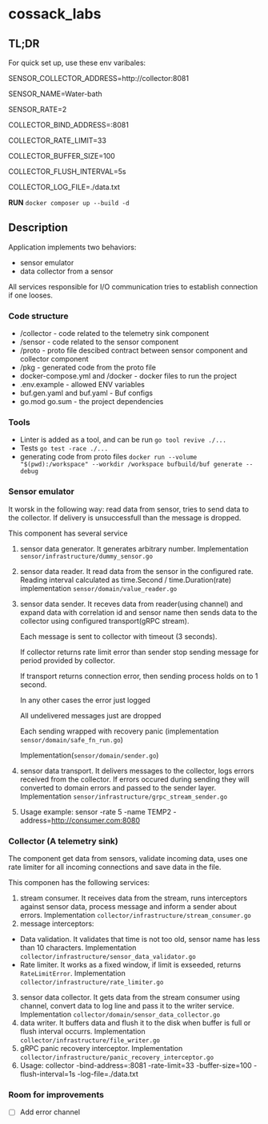 # cossack_labs

## TL;DR
For quick set up, use these env varibales:

SENSOR_COLLECTOR_ADDRESS=http://collector:8081

SENSOR_NAME=Water-bath

SENSOR_RATE=2

COLLECTOR_BIND_ADDRESS=:8081

COLLECTOR_RATE_LIMIT=33

COLLECTOR_BUFFER_SIZE=100

COLLECTOR_FLUSH_INTERVAL=5s

COLLECTOR_LOG_FILE=./data.txt

**RUN**
`docker composer up --build -d`

## Description
Application implements two behaviors:
 - sensor emulator
 - data collector from a sensor

All services responsible for I/O communication tries to establish connection if one looses.

### Code structure
 - /collector - code related to the telemetry sink component
 - /sensor - code related to the sensor component
 - /proto - proto file descibed contract between sensor component and collector component
 - /pkg - generated code from the proto file
 - docker-compose.yml and /docker - docker files to run the project
 - .env.example - allowed ENV variables
 - buf.gen.yaml and buf.yaml - Buf configs
 - go.mod go.sum - the project dependencies

### Tools 
 - Linter is added as a tool, and can be run `go tool revive ./...`
 - Tests `go test -race ./...`
 - generating code from proto files `docker run --volume "$(pwd):/workspace" --workdir /workspace bufbuild/buf generate --debug`

### Sensor emulator
It worsk in the following way: read data from sensor, tries to send data to the collector. If delivery is unsuccessfull than the message is dropped.

This component has several service
1) sensor data generator. It generates arbitrary number. Implementation `sensor/infrastructure/dummy_sensor.go`
2) sensor data reader. It read data from the sensor in the configured rate.
   Reading interval calculated as time.Second / time.Duration(rate)
   implementation `sensor/domain/value_reader.go`
3) sensor data sender. It receves data from reader(using channel) and expand data with correlation id and sensor name then sends data to the collector using configured transport(gRPC stream).

   Each message is sent to collector with timeout (3 seconds).

   If collector returns rate limit error than sender stop sending message for period provided by collector.

   If transport returns connection error, then sending process holds on to 1 second.

   In any other cases the error just logged

   All undelivered messages just are dropped

   Each sending wrapped with recovery panic (implementation `sensor/domain/safe_fn_run.go`)

   Implementation(`sensor/domain/sender.go`)
   
5) sensor data transport. It delivers messages to the collector, logs errors received from the collector. If errors occured during sending they will converted to domain errors and passed to the sender layer. Implementation `sensor/infrastructure/grpc_stream_sender.go`
6) Usage example: sensor -rate 5 -name TEMP2 -address=http://consumer.com:8080

### Collector (A telemetry sink)
The component get data from sensors, validate incoming data, uses one rate limiter for all incoming connections and save data in the file.

This componen has the following services:
1) stream consumer. It receives data from the stream, runs interceptors against sensor data, process message and inform a sender about errors. Implementation `collector/infrastructure/stream_consumer.go`
2) message interceptors:
  - Data validation. It validates that time is not too old, sensor name has less than 10 characters. Implementation `collector/infrastructure/sensor_data_validator.go`
  - Rate limiter. It works as a fixed window, if limit is exseeded, returns `RateLimitError`. Implementation `collector/infrastructure/rate_limiter.go`
3) sensor data collector. It gets data from the stream consumer using channel, convert data to log line and pass it to the writer service. Implementation `collector/domain/sensor_data_collector.go`
4) data writer. It buffers data and flush it to the disk when buffer is full or flush interval occurrs. Implementation `collector/infrastructure/file_writer.go`
5) gRPC panic recovery interceptor. Implementation `collector/infrastructure/panic_recovery_interceptor.go`
6) Usage: collector -bind-address=:8081  -rate-limit=33 -buffer-size=100 -flush-interval=1s -log-file=./data.txt

### Room for improvements
- [ ] Add error channel
